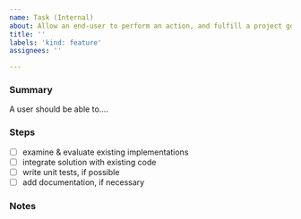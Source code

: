 ```yaml
---
name: Task (Internal)
about: Allow an end-user to perform an action, and fulfill a project goal
title: ''
labels: 'kind: feature'
assignees: ''

---
```


### Summary
<!-- A sentence or two describing the feature -->
A user should be able to....

### Steps
<!-- Things to do before this task is completed. Add sub-tasks as necessary -->
- [ ] examine & evaluate existing implementations
- [ ] integrate solution with existing code
- [ ] write unit tests, if possible
- [ ] add documentation, if necessary

### Notes
<!-- (optional) eg. ideas for implementation -->
